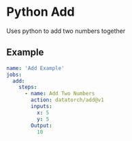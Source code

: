 # Python Add

Uses python to add two numbers together

## Example

```yaml
name: 'Add Example'
jobs:
  add:
    steps:
      - name: Add Two Numbers
        action: datatorch/add@v1
        inputs:
          x: 5
          y: 5
        Output:
          10
```
